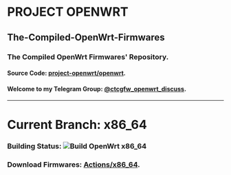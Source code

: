 # PROJECT OPENWRT
## The-Compiled-OpenWrt-Firmwares
### The Compiled OpenWrt Firmwares' Repository.
#### Source Code: [project-openwrt/openwrt](https://github.com/project-openwrt/openwrt).

#### Welcome to my Telegram Group: [@ctcgfw\_openwrt\_discuss](https://t.me/ctcgfw\_openwrt\_discuss).
- - -
# Current Branch: x86\_64
### Building Status: ![Build OpenWrt x86\_64](https://github.com/project-openwrt/The-Compiled-OpenWrt-Firmwares/workflows/Build%20OpenWrt%20x86_64/badge.svg?branch=x86_64)
### Download Firmwares: [Actions/x86\_64](https://github.com/project-openwrt/The-Compiled-OpenWrt-Firmwares/actions?query=is%3Asuccess+branch%3Ax86_64).
